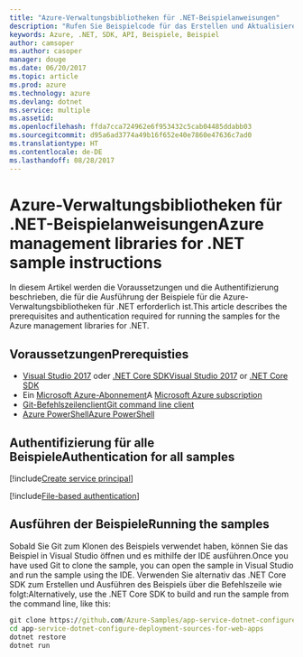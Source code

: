 ```yaml
---
title: "Azure-Verwaltungsbibliotheken für .NET-Beispielanweisungen"
description: "Rufen Sie Beispielcode für das Erstellen und Aktualisieren von Ressourcen mithilfe der Azure-Verwaltungsbibliotheken für .NET ab."
keywords: Azure, .NET, SDK, API, Beispiele, Beispiel
author: camsoper
ms.author: casoper
manager: douge
ms.date: 06/20/2017
ms.topic: article
ms.prod: azure
ms.technology: azure
ms.devlang: dotnet
ms.service: multiple
ms.assetid: 
ms.openlocfilehash: ffda7cca724962e6f953432c5cab04485ddabb03
ms.sourcegitcommit: d95a6ad3774a49b16f652e40e7860e47636c7ad0
ms.translationtype: HT
ms.contentlocale: de-DE
ms.lasthandoff: 08/28/2017
---
```

# <a name="azure-management-libraries-for-net-sample-instructions"></a><span data-ttu-id="810ff-104">Azure-Verwaltungsbibliotheken für .NET-Beispielanweisungen</span><span class="sxs-lookup"><span data-stu-id="810ff-104">Azure management libraries for .NET sample instructions</span></span>

<span data-ttu-id="810ff-105">In diesem Artikel werden die Voraussetzungen und die Authentifizierung beschrieben, die für die Ausführung der Beispiele für die Azure-Verwaltungsbibliotheken für .NET erforderlich ist.</span><span class="sxs-lookup"><span data-stu-id="810ff-105">This article describes the prerequisites and authentication required for running the samples for the Azure management libraries for .NET.</span></span>

## <a name="prerequisties"></a><span data-ttu-id="810ff-106">Voraussetzungen</span><span class="sxs-lookup"><span data-stu-id="810ff-106">Prerequisties</span></span> 

* [<span data-ttu-id="810ff-107">Visual Studio 2017](https://www.visualstudio.com/vs/) oder [.NET Core SDK</span><span class="sxs-lookup"><span data-stu-id="810ff-107">Visual Studio 2017](https://www.visualstudio.com/vs/) or [.NET Core SDK</span></span>](https://www.microsoft.com/net/download/core)
* <span data-ttu-id="810ff-108">Ein [Microsoft Azure-Abonnement](https://azure.microsoft.com/free/)</span><span class="sxs-lookup"><span data-stu-id="810ff-108">A [Microsoft Azure subscription](https://azure.microsoft.com/free/)</span></span>
* [<span data-ttu-id="810ff-109">Git-Befehlszeilenclient</span><span class="sxs-lookup"><span data-stu-id="810ff-109">Git command line client</span></span>](https://git-scm.com/)
* [<span data-ttu-id="810ff-110">Azure PowerShell</span><span class="sxs-lookup"><span data-stu-id="810ff-110">Azure PowerShell</span></span>](https://docs.microsoft.com/en-us/powershell/azure/install-azurerm-ps)

## <a name="authentication-for-all-samples"></a><span data-ttu-id="810ff-111">Authentifizierung für alle Beispiele</span><span class="sxs-lookup"><span data-stu-id="810ff-111">Authentication for all samples</span></span>

[!include[Create service principal](includes/create-sp.md)]

[!include[File-based authentication](includes/file-based-auth.md)]

## <a name="running-the-samples"></a><span data-ttu-id="810ff-112">Ausführen der Beispiele</span><span class="sxs-lookup"><span data-stu-id="810ff-112">Running the samples</span></span>

<span data-ttu-id="810ff-113">Sobald Sie Git zum Klonen des Beispiels verwendet haben, können Sie das Beispiel in Visual Studio öffnen und es mithilfe der IDE ausführen.</span><span class="sxs-lookup"><span data-stu-id="810ff-113">Once you have used Git to clone the sample, you can open the sample in Visual Studio and run the sample using the IDE.</span></span>  <span data-ttu-id="810ff-114">Verwenden Sie alternativ das .NET Core SDK zum Erstellen und Ausführen des Beispiels über die Befehlszeile wie folgt:</span><span class="sxs-lookup"><span data-stu-id="810ff-114">Alternatively, use the .NET Core SDK to build and run the sample from the command line, like this:</span></span>

```cmd
git clone https://github.com/Azure-Samples/app-service-dotnet-configure-deployment-sources-for-web-apps.git
cd app-service-dotnet-configure-deployment-sources-for-web-apps
dotnet restore
dotnet run
```
